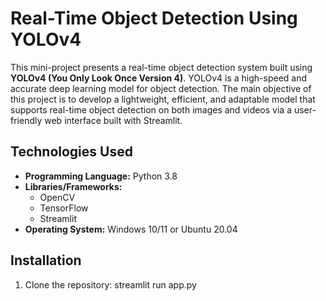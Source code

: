 # Real-Time Object Detection Using YOLOv4

This mini-project presents a real-time object detection system built using **YOLOv4 (You Only Look Once Version 4)**. YOLOv4 is a high-speed and accurate deep learning model for object detection. The main objective of this project is to develop a lightweight, efficient, and adaptable model that supports real-time object detection on both images and videos via a user-friendly web interface built with Streamlit.

## Technologies Used

- **Programming Language:** Python 3.8  
- **Libraries/Frameworks:**  
  - OpenCV  
  - TensorFlow  
  - Streamlit  
- **Operating System:** Windows 10/11 or Ubuntu 20.04  

## Installation

1. Clone the repository:
   streamlit run app.py


